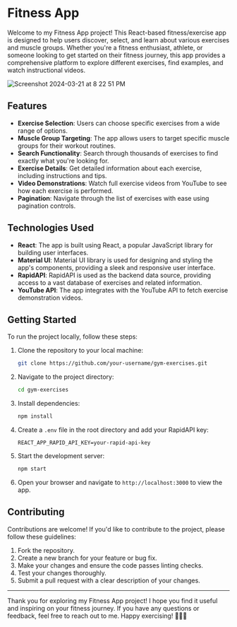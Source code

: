 # Fitness App

Welcome to my Fitness App project! This React-based fitness/exercise app is designed to help users discover, select, and learn about various exercises and muscle groups. Whether you're a fitness enthusiast, athlete, or someone looking to get started on their fitness journey, this app provides a comprehensive platform to explore different exercises, find examples, and watch instructional videos.

![Screenshot 2024-03-21 at 8 22 51 PM](https://github.com/btarrant/gym-exercises/assets/93632053/40ad4295-3f7a-43f6-b7cf-421febcda335)



## Features

- **Exercise Selection**: Users can choose specific exercises from a wide range of options.
- **Muscle Group Targeting**: The app allows users to target specific muscle groups for their workout routines.
- **Search Functionality**: Search through thousands of exercises to find exactly what you're looking for.
- **Exercise Details**: Get detailed information about each exercise, including instructions and tips.
- **Video Demonstrations**: Watch full exercise videos from YouTube to see how each exercise is performed.
- **Pagination**: Navigate through the list of exercises with ease using pagination controls.

## Technologies Used

- **React**: The app is built using React, a popular JavaScript library for building user interfaces.
- **Material UI**: Material UI library is used for designing and styling the app's components, providing a sleek and responsive user interface.
- **RapidAPI**: RapidAPI is used as the backend data source, providing access to a vast database of exercises and related information.
- **YouTube API**: The app integrates with the YouTube API to fetch exercise demonstration videos.

## Getting Started

To run the project locally, follow these steps:

1. Clone the repository to your local machine:

   ```bash
   git clone https://github.com/your-username/gym-exercises.git
   ```

2. Navigate to the project directory:

   ```bash
   cd gym-exercises
   ```

3. Install dependencies:

   ```bash
   npm install
   ```

4. Create a `.env` file in the root directory and add your RapidAPI key:

   ```env
   REACT_APP_RAPID_API_KEY=your-rapid-api-key
   ```

5. Start the development server:

   ```bash
   npm start
   ```

6. Open your browser and navigate to `http://localhost:3000` to view the app.

## Contributing

Contributions are welcome! If you'd like to contribute to the project, please follow these guidelines:

1. Fork the repository.
2. Create a new branch for your feature or bug fix.
3. Make your changes and ensure the code passes linting checks.
4. Test your changes thoroughly.
5. Submit a pull request with a clear description of your changes.

---

Thank you for exploring my Fitness App project! I hope you find it useful and inspiring on your fitness journey. If you have any questions or feedback, feel free to reach out to me. Happy exercising! 🏋️‍♂️💪
